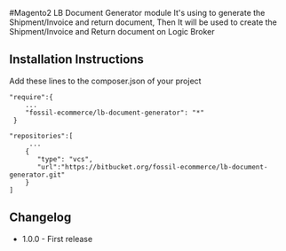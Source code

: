 #Magento2 LB Document Generator module 
It's using to generate the Shipment/Invoice and return document,
Then It will be used to create the Shipment/Invoice and Return document on Logic Broker

Installation Instructions
--------------------------
Add these lines to the composer.json of your project

```
"require":{
    ...
    "fossil-ecommerce/lb-document-generator": "*"
 }
 ```
 
 ```
 "repositories":[
      ...
     {
        "type": "vcs",
        "url":"https://bitbucket.org/fossil-ecommerce/lb-document-generator.git"
     }
 ]
```

Changelog
----------

* 1.0.0 - First release